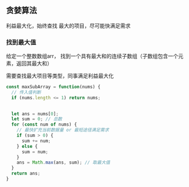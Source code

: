 ## 贪婪算法

利益最大化，始终查找 最大的项目，尽可能快满足需求


### 找到最大值

给定一个整数数组arr， 找到一个具有最大和的连续子数组（子数组包含一个元素，返回其最大和）

需要查找最大项目等类型，同事满足利益最大化

```js
const maxSubArray = function(nums) {
  // 传入值判断
  if (nums.length <= 1) return nums;

  
  let ans = nums[0];
  let sum = 0; // 总数
  for (const num of nums) {
    // 最快扩充当前数据量 or 最短途径满足需求
    if (sum > 0) {
      sum += num;
    } else {
      sum = num;
    }
    ans = Math.max(ans, sum); // 取最大值
  }
  return ans;
}
```
